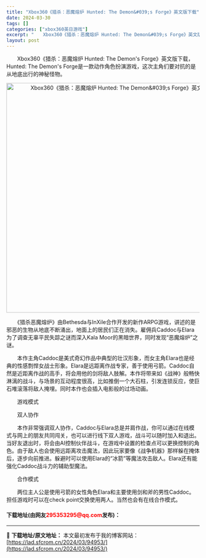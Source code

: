 ```yaml
---
title: "Xbox360《猎杀：恶魔熔炉 Hunted: The Demon&#039;s Forge》英文版下载"
date: 2024-03-30
tags: []
categories: ["xbox360英日游戏"]
excerpt: "　　Xbox360《猎杀：恶魔熔炉 Hunted: The Demon&#039;s Forge》英文版下载，Hunted: The Demon&#039;s Forge是一款动作角色扮演游戏，这次主角们要对抗的是从地底出行的神秘怪物。 　　《猎杀恶魔熔炉》由Bethesda与InXile合作开发的新作&hellip;"
layout: post
---
```


 <p>　　Xbox360《猎杀：恶魔熔炉 Hunted: The Demon&#39;s Forge》英文版下载，Hunted: The Demon&#39;s Forge是一款动作角色扮演游戏，这次主角们要对抗的是从地底出行的神秘怪物。</p> <p align="center"><img align="" border="0" src="https://lad.sfcrom.cn/wp-content/uploads/2024/03/20240330_6607daaa26e0c.webp" width="600" alt="Xbox360《猎杀：恶魔熔炉 Hunted: The Demon&amp;#039;s Forge》英文版下载" /></p> <p>　　《猎杀恶魔熔炉》由Bethesda与InXile合作开发的新作ARPG游戏，讲述的是邪恶的生物从地底不断涌出，地面上的居民们正在消失。雇佣兵Caddoc与Elara为了调查无辜平民失踪之谜而深入Kala Moor的黑暗世界，同时发现&ldquo;恶魔熔炉&rdquo;之谜。</p> <p>　　本作主角Caddoc是美式奇幻作品中典型的壮汉形象，而女主角Elara也是经典的性感剽悍女战士形象。Elara是远距离作战专家，善于使用弓箭。Caddoc自然是近距离作战的高手，将会用他的剑将敌人肢解。本作将带来如《战神》般畅快淋漓的战斗，与场景的互动程度很高，比如推倒一个大石柱，引发连锁反应，使巨石堆滚落将敌人掩埋。同时本作也会插入电影般的过场动画。</p> <p>　　游戏模式</p> <p>　　双人协作</p> <p>　　本作非常强调双人协作，Caddoc与Elara总是并肩作战，你可以通过在线模式与网上的朋友共同闯关，也可以进行线下双人游戏，战斗可以随时加入和退出。当好友退出时，将会由AI控制伙伴战斗，在游戏中设置的检查点可以更换控制的角色。由于敌人也会使用远距离攻击魔法，因此玩家要像《战争机器》那样躲在掩体后，逐步向前推进。躲避时可以使用Elara的&ldquo;冰箭&rdquo;等魔法攻击敌人。Elara还有能强化Caddoc战斗力的辅助型魔法。</p> <p>　　合作模式</p> <p>　　两位主人公是使用弓箭的女性角色Elara和主要使用剑和斧的男性Caddoc。担任游戏时可以在check point交换使用两人。当然也会有在线合作模式。</p> <p><h4>下载地址(由网友<font color="red">295353295@qq.com</font>发布)：</h4></p> 

---
📖 **下载地址/原文地址：** 本文最初发布于我的博客网站：[https://lad.sfcrom.cn/2024/03/94953/](https://lad.sfcrom.cn/2024/03/94953/)
